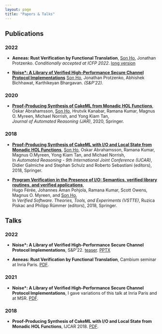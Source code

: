 ```yaml
---
layout: page
title: "Papers & Talks"
---
```


## Publications

### 2022

* **Aeneas: Rust Verification by Functional Translation**,
  <ins>Son Ho</ins>, Jonathan Protzenko. *Conditionally accepted at ICFP 2022*.
  [long version](https://arxiv.org/abs/2206.07185)

* [**Noise\*: A Library of Verified High-Performance Secure Channel Protocol Implementations**](https://eprint.iacr.org/2022/607.pdf)
  <ins>Son Ho</ins>, Jonathan Protzenko, Abhishek Bichhawat, Karthikeyan Bhargavan. *(S&P’22).*

### 2020

* [**Proof-Producing Synthesis of CakeML from Monadic HOL Functions**](https://rdcu.be/b4FrU),  
  Oskar Abrahamsson, <ins>Son Ho</ins>, Hrutvik Kanabar, Ramana Kumar, Magnus O. Myreen, Michael Norrish, and Yong Kiam Tan,  
  *Journal of Automated Reasoning (JAR)*, 2020, Springer.

### 2018

* [**Proof-Producing Synthesis of CakeML with I/O and Local State from Monadic HOL Functions**](https://cakeml.org/ijcar18.pdf),
  <ins>Son Ho</ins>, Oskar Abrahamsson, Ramana Kumar, Magnus O.Myreen, Yong Kiam Tan, and Michael Norrish,  
  In *Automated Reasoning - 9th International Joint Conference (IJCAR)*, Didier Galmiche and Stephan Schulz and Roberto Sebastiani (editors), 2018, Springer.  


* [**Program Verification in the Presence of I/O: Semantics, verified library routines, and verified applications**](https://cakeml.org/vstte18.pdf),  
  Hugo Férée, Johannes Åman Pohjola, Ramana Kumar, Scott Owens, Magnus O. Myreen, and <ins>Son Ho</ins>,  
  In *Verified Software. Theories, Tools, and Experiments (VSTTE)*, Ruzica Piskac and Philipp Rümmer (editors), 2018, Springer.

## Talks

### 2022

* **Noise\*: A Library of Verified High-Performance Secure Channel Protocol Implementations**,
  S&P'22. [teaser](https://www.youtube.com/watch?v=sjksMiK3If8). [PPTX](papers/2022-05-23-noise-star-sp.pptx)

* **Aeneas: Rust Verification by Functional Translation**,
  Cambium seminar at Inria Paris. [PDF](http://cambium.inria.fr/seminaires/transparents/20220516.Son.Ho.pdf).

### 2021 
* **Noise\*: A Library of Verified High-Performance Secure Channel Protocol Implementations**,
  I gave variations of this talk at Inria Paris and at MSR. [PDF](http://cambium.inria.fr/seminaires/transparents/20210927.Son.Ho.pdf).
  

### 2018

* **Proof-Producing Synthesis of CakeML with I/O and Local State from Monadic HOL Functions**, IJCAR 2018. [PDF](https://easychair.org/smart-slide/slide/vkLp#).
